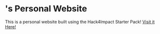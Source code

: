 # <Matthew Phan>'s Personal Website
This is a personal website built using the Hack4Impact Starter Pack!
<Hack4Impact Start>
[Visit it Here!](https://<username>.github.io)